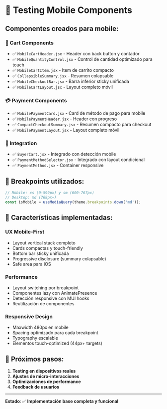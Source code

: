 # 🧪 Testing Mobile Components

## Componentes creados para mobile:

### 🛒 **Cart Components**
- ✅ `MobileCartHeader.jsx` - Header con back button y contador
- ✅ `MobileQuantityControl.jsx` - Control de cantidad optimizado para touch
- ✅ `MobileCartItem.jsx` - Item de carrito compacto
- ✅ `CollapsibleSummary.jsx` - Resumen colapsable
- ✅ `MobileCheckoutBar.jsx` - Barra inferior sticky unificada
- ✅ `MobileCartLayout.jsx` - Layout completo móvil

### 💳 **Payment Components**
- ✅ `MobilePaymentCard.jsx` - Card de método de pago para mobile
- ✅ `MobilePaymentHeader.jsx` - Header con progreso
- ✅ `CompactCheckoutSummary.jsx` - Resumen compacto para checkout
- ✅ `MobilePaymentLayout.jsx` - Layout completo móvil

### 🔧 **Integration**
- ✅ `BuyerCart.jsx` - Integrado con detección mobile
- ✅ `PaymentMethodSelector.jsx` - Integrado con layout condicional
- ✅ `PaymentMethod.jsx` - Container responsive

## 📱 Breakpoints utilizados:

```jsx
// Mobile: xs (0-599px) y sm (600-767px)
// Desktop: md (768px+)
const isMobile = useMediaQuery(theme.breakpoints.down('md'));
```

## 🎯 Características implementadas:

### **UX Mobile-First**
- Layout vertical stack completo
- Cards compactas y touch-friendly
- Bottom bar sticky unificada
- Progressive disclosure (summary colapsable)
- Safe area para iOS

### **Performance**
- Layout switching por breakpoint
- Componentes lazy con AnimatePresence
- Detección responsive con MUI hooks
- Reutilización de componentes

### **Responsive Design**
- Maxwidth 480px en mobile
- Spacing optimizado para cada breakpoint
- Typography escalable
- Elementos touch-optimized (44px+ targets)

## 🚀 Próximos pasos:

1. **Testing en dispositivos reales**
2. **Ajustes de micro-interacciones**
3. **Optimizaciones de performance**
4. **Feedback de usuarios**

---

**Estado**: ✅ **Implementación base completa y funcional**

